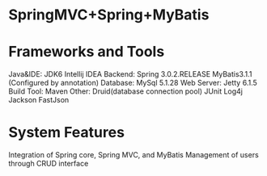 # SpringMVC+Spring+MyBatis
# Frameworks and Tools
Java&IDE: JDK6 Intellij IDEA
Backend: Spring 3.0.2.RELEASE MyBatis3.1.1 (Configured by annotation)
Database: MySql 5.1.28
Web Server: Jetty 6.1.5
Build Tool: Maven
Other: Druid(database connection pool) JUnit Log4j Jackson FastJson

# System Features
Integration of Spring core, Spring MVC, and MyBatis
Management of users through CRUD interface